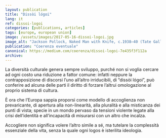 ```yaml
---
layout: publication
title: "Dissòi lógoi"
lang: it
ref: dissoi-logoi
categories: [publications, articles]
tags: [europe, european union]
image: /assets/images/2017-05-16-dissoi-logoi.jpg
image_alt: "Jackson Pollock, Naked Man with Knife, c.1938–40 (Tate Gallery)"
publication: "Coerenza eventuale"
canonical: https://medium.com/coerenza/dissoi-logoi-7e435f3f112a
archive:
---
```


La diversità culturale genera sempre sviluppo, purché non si voglia cercare ad ogni costo una riduzione a fattor comune: infatti neppure la contrapposizione di discorsi l’uno all’altro irriducibili, di “dissòi lógoi”, può conferire ad alcuna delle parti il diritto di forzare l’altrui omologazione al proprio sistema di cultura.

È ora che l’Europa sappia proporsi come modello di accoglienza non prevaricante, di apertura alla non-linearità, alla pluralità e alla misticanza dei punti di vista; specie in un mondo pervaso da tensioni violente legate alla crisi dell’identità e all’incapacità di misurarsi con un altro che incalza.

Accogliere non significa volere l’altro simile a sé, ma tutelare la complessità essenziale della vita, senza la quale ogni logos è isterilita ideologia.
